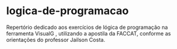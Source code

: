 # logica-de-programacao
Repertório dedicado aos exercícios de lógica de programação na ferramenta VisualG , utilizando a apostila da FACCAT, conforme as orientações do professor Jailson Costa.
